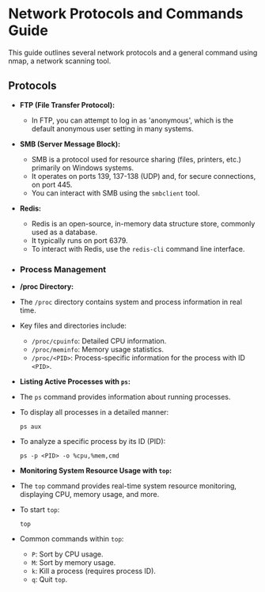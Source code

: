 # Network Protocols and Commands Guide

This guide outlines several network protocols and a general command using nmap, a network scanning tool.

## Protocols

- **FTP (File Transfer Protocol):**
  - In FTP, you can attempt to log in as 'anonymous', which is the default anonymous user setting in many systems.

- **SMB (Server Message Block):**
  - SMB is a protocol used for resource sharing (files, printers, etc.) primarily on Windows systems.
  - It operates on ports 139, 137-138 (UDP) and, for secure connections, on port 445.
  - You can interact with SMB using the `smbclient` tool.

- **Redis:**
  - Redis is an open-source, in-memory data structure store, commonly used as a database.
  - It typically runs on port 6379.
  - To interact with Redis, use the `redis-cli` command line interface.

- ### Process Management

- **/proc Directory:**
- The `/proc` directory contains system and process information in real time.
- Key files and directories include:
  - `/proc/cpuinfo`: Detailed CPU information.
  - `/proc/meminfo`: Memory usage statistics.
  - `/proc/<PID>`: Process-specific information for the process with ID `<PID>`.

- **Listing Active Processes with `ps`:**
- The `ps` command provides information about running processes.
- To display all processes in a detailed manner:
  ```
  ps aux
  ```
- To analyze a specific process by its ID (PID):
  ```
  ps -p <PID> -o %cpu,%mem,cmd
  ```

- **Monitoring System Resource Usage with `top`:**
- The `top` command provides real-time system resource monitoring, displaying CPU, memory usage, and more.
- To start `top`:
  ```
  top
  ```
- Common commands within `top`:
  - `P`: Sort by CPU usage.
  - `M`: Sort by memory usage.
  - `k`: Kill a process (requires process ID).
  - `q`: Quit `top`.



